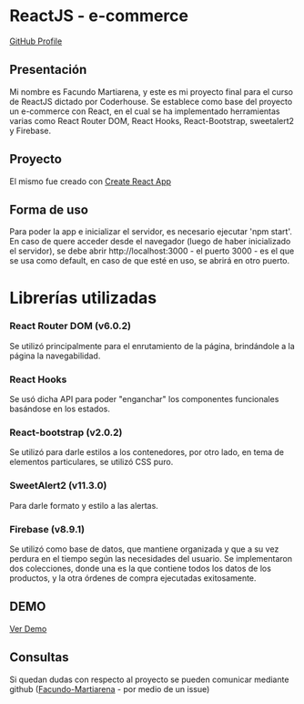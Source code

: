 # ReactJS - e-commerce
[GitHub Profile](https://github.com/Facundo-Martiarena/Icaro_FacundoMartiarena)
## Presentación
 Mi nombre es Facundo Martiarena, y este es mi proyecto final para el curso de ReactJS dictado por Coderhouse. Se establece como base del proyecto
 un e-commerce con React, en el cual se ha implementado herramientas varias como React Router DOM, React Hooks, React-Bootstrap, sweetalert2 y Firebase.
 
## Proyecto 
 El mismo fue creado con [Create React App](https://create-react-app.dev/)

## Forma de uso
Para poder la app e inicializar el servidor, es necesario ejecutar 'npm start'. En caso de quere acceder desde el navegador (luego de haber inicializado el servidor), se debe abrir http://localhost:3000 - el puerto 3000 - es el que se usa como default, en caso de que esté en uso, se abrirá en otro puerto.

# Librerías utilizadas

### React Router DOM (v6.0.2)
Se utilizó principalmente para el enrutamiento de la página, brindándole a la página la navegabilidad.

### React Hooks
Se usó dicha API para poder "enganchar" los componentes funcionales basándose en los estados.

### React-bootstrap (v2.0.2)
Se utilizó para darle estilos a los contenedores, por otro lado, en tema de elementos particulares, se utilizó CSS puro.

### SweetAlert2 (v11.3.0)
Para darle formato y estilo a las alertas.

### Firebase (v8.9.1)
Se utilizó como base de datos, que mantiene organizada y que a su vez perdura en el tiempo según las necesidades del usuario.
Se implementaron dos colecciones, donde una es la que contiene todos los datos de los productos, y la otra órdenes de compra ejecutadas exitosamente.

## DEMO
[Ver Demo](https://pedantic-mcnulty-75fe6f.netlify.app/)

## Consultas
Si quedan dudas con respecto al proyecto se pueden comunicar mediante github ([Facundo-Martiarena](https://github.com/Facundo-Martiarena/Icaro_FacundoMartiarena) - por medio de un issue) 






 
